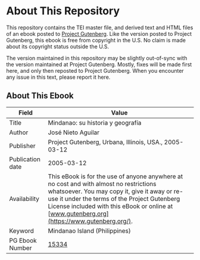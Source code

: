 # About This Repository

This repository contains the TEI master file, and derived text and HTML files of an ebook posted to [Project Gutenberg](https://www.gutenberg.org/). Like the version posted to Project Gutenberg, this ebook is free from copyright in the U.S. No claim is made about its copyright status outside the U.S.

The version maintained in this repository may be slightly out-of-sync with the version maintained at Project Gutenberg. Mostly, fixes will be made first here, and only then reposted to Project Gutenberg. When you encounter any issue in this text, please report it here.

## About This Ebook

| Field | Value |
| ----- | ----- |
| Title | Mindanao: su historia y geografía |
| Author | José Nieto Aguilar |
| Publisher | Project Gutenberg, Urbana, Illinois, USA., 2005-03-12 |
| Publication date | 2005-03-12 |
| Availability | This eBook is for the use of anyone anywhere at no cost and with almost no restrictions whatsoever. You may copy it, give it away or re-use it under the terms of the Project Gutenberg License included with this eBook or online at [www.gutenberg.org](https://www.gutenberg.org/). |
| Keyword | Mindanao Island (Philippines) |
| PG Ebook Number | [15334](https://www.gutenberg.org/ebooks/15334) |
